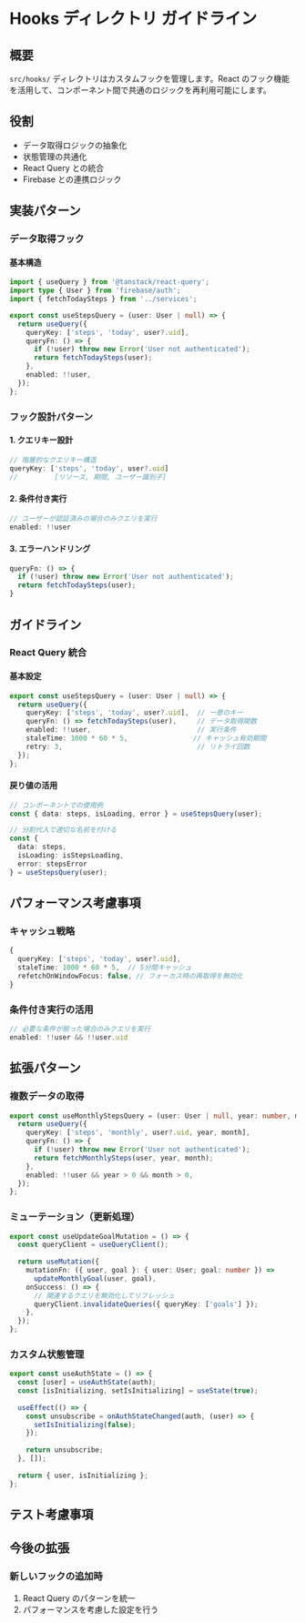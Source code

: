 # Hooks ディレクトリ ガイドライン

## 概要

`src/hooks/` ディレクトリはカスタムフックを管理します。React のフック機能を活用して、コンポーネント間で共通のロジックを再利用可能にします。

## 役割

- データ取得ロジックの抽象化
- 状態管理の共通化
- React Query との統合
- Firebase との連携ロジック

## 実装パターン

### データ取得フック

#### 基本構造

```typescript
import { useQuery } from '@tanstack/react-query';
import type { User } from 'firebase/auth';
import { fetchTodaySteps } from '../services';

export const useStepsQuery = (user: User | null) => {
  return useQuery({
    queryKey: ['steps', 'today', user?.uid],
    queryFn: () => {
      if (!user) throw new Error('User not authenticated');
      return fetchTodaySteps(user);
    },
    enabled: !!user,
  });
};
```

### フック設計パターン

#### 1. クエリキー設計

```typescript
// 階層的なクエリキー構造
queryKey: ['steps', 'today', user?.uid]
//         [リソース, 期間, ユーザー識別子]
```

#### 2. 条件付き実行

```typescript
// ユーザーが認証済みの場合のみクエリを実行
enabled: !!user
```

#### 3. エラーハンドリング

```typescript
queryFn: () => {
  if (!user) throw new Error('User not authenticated');
  return fetchTodaySteps(user);
}
```

## ガイドライン

### React Query 統合

#### 基本設定

```typescript
export const useStepsQuery = (user: User | null) => {
  return useQuery({
    queryKey: ['steps', 'today', user?.uid],  // 一意のキー
    queryFn: () => fetchTodaySteps(user),     // データ取得関数
    enabled: !!user,                          // 実行条件
    staleTime: 1000 * 60 * 5,                // キャッシュ有効期間
    retry: 3,                                 // リトライ回数
  });
};
```

#### 戻り値の活用

```typescript
// コンポーネントでの使用例
const { data: steps, isLoading, error } = useStepsQuery(user);

// 分割代入で適切な名前を付ける
const { 
  data: steps, 
  isLoading: isStepsLoading,
  error: stepsError 
} = useStepsQuery(user);
```



## パフォーマンス考慮事項

### キャッシュ戦略

```typescript
{
  queryKey: ['steps', 'today', user?.uid],
  staleTime: 1000 * 60 * 5,  // 5分間キャッシュ
  refetchOnWindowFocus: false, // フォーカス時の再取得を無効化
}
```

### 条件付き実行の活用

```typescript
// 必要な条件が揃った場合のみクエリを実行
enabled: !!user && !!user.uid
```

## 拡張パターン

### 複数データの取得

```typescript
export const useMonthlyStepsQuery = (user: User | null, year: number, month: number) => {
  return useQuery({
    queryKey: ['steps', 'monthly', user?.uid, year, month],
    queryFn: () => {
      if (!user) throw new Error('User not authenticated');
      return fetchMonthlySteps(user, year, month);
    },
    enabled: !!user && year > 0 && month > 0,
  });
};
```

### ミューテーション（更新処理）

```typescript
export const useUpdateGoalMutation = () => {
  const queryClient = useQueryClient();
  
  return useMutation({
    mutationFn: ({ user, goal }: { user: User; goal: number }) => 
      updateMonthlyGoal(user, goal),
    onSuccess: () => {
      // 関連するクエリを無効化してリフレッシュ
      queryClient.invalidateQueries({ queryKey: ['goals'] });
    },
  });
};
```

### カスタム状態管理

```typescript
export const useAuthState = () => {
  const [user] = useAuthState(auth);
  const [isInitializing, setIsInitializing] = useState(true);
  
  useEffect(() => {
    const unsubscribe = onAuthStateChanged(auth, (user) => {
      setIsInitializing(false);
    });
    
    return unsubscribe;
  }, []);
  
  return { user, isInitializing };
};
```

## テスト考慮事項


## 今後の拡張

### 新しいフックの追加時

1. React Query のパターンを統一
2. パフォーマンスを考慮した設定を行う
